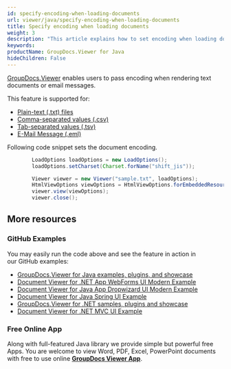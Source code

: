 ```yaml
---
id: specify-encoding-when-loading-documents
url: viewer/java/specify-encoding-when-loading-documents
title: Specify encoding when loading documents
weight: 3
description: "This article explains how to set encoding when loading documents with GroupDocs.Viewer within your Java applications."
keywords: 
productName: GroupDocs.Viewer for Java
hideChildren: False
---
```

[GroupDocs.Viewer](https://products.groupdocs.com/viewer) enables users to pass encoding when rendering text documents or email messages.

This feature is supported for:

*   [Plain-text (.txt) files](https://wiki.fileformat.com/word-processing/txt/)
*   [Comma-separated values (.csv)](https://wiki.fileformat.com/spreadsheet/csv/) 
*   [Tab-separated values (.tsv)](https://wiki.fileformat.com/spreadsheet/tsv/)
*   [E-Mail Message (.eml)](https://wiki.fileformat.com/email/eml/)

Following code snippet sets the document encoding.

```java
        LoadOptions loadOptions = new LoadOptions();
        loadOptions.setCharset(Charset.forName("shift_jis"));

        Viewer viewer = new Viewer("sample.txt", loadOptions);
        HtmlViewOptions viewOptions = HtmlViewOptions.forEmbeddedResources();
        viewer.view(viewOptions);
        viewer.close();
```

## More resources
### GitHub Examples
You may easily run the code above and see the feature in action in our GitHub examples:
*   [GroupDocs.Viewer for Java examples, plugins, and showcase](https://github.com/groupdocs-viewer/GroupDocs.Viewer-for-Java)
*   [Document Viewer for .NET App WebForms UI Modern Example](https://github.com/groupdocs-viewer/GroupDocs.Viewer-for-Java-WebForms)    
*   [Document Viewer for Java App Dropwizard UI Modern Example](https://github.com/groupdocs-viewer/GroupDocs.Viewer-for-Java-Dropwizard)    
*   [Document Viewer for Java Spring UI Example](https://github.com/groupdocs-viewer/GroupDocs.Viewer-for-Java-Spring)
*   [GroupDocs.Viewer for .NET samples, plugins and showcase](https://github.com/groupdocs-viewer/GroupDocs.Viewer-for-.NET)
*   [Document Viewer for .NET MVC UI Example](https://github.com/groupdocs-viewer/GroupDocs.Viewer-for-Java-MVC)     

### Free Online App
Along with full-featured Java library we provide simple but powerful free Apps.
You are welcome to view Word, PDF, Excel, PowerPoint documents with free to use online **[GroupDocs Viewer App](https://products.groupdocs.app/viewer)**.